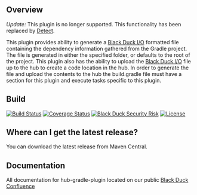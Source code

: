 ## Overview ##

*Update:* This plugin is no longer supported.  This functionality has been replaced by [Detect](https://github.com/blackducksoftware/hub-detect).

This plugin provides ability to generate a [Black Duck I/O](https://github.com/blackducksoftware/bdio) formatted file containing the dependency information gathered from the Gradle project. The file is generated in either the specified folder, or defaults to the root of the project. This plugin also has the ability to upload the [Black Duck I/O](https://github.com/blackducksoftware/bdio) file up to the hub to create a code location in the hub. In order to generate the file and upload the contents to the hub the build.gradle file must have a section for this plugin and execute tasks specific to this plugin.


## Build ##
[![Build Status](https://travis-ci.org/blackducksoftware/hub-gradle-plugin.svg?branch=master)](https://travis-ci.org/blackducksoftware/hub-gradle-plugin)
[![Coverage Status](https://coveralls.io/repos/github/blackducksoftware/hub-gradle-plugin/badge.svg?branch=master)](https://coveralls.io/github/blackducksoftware/hub-gradle-plugin?branch=master)
[![Black Duck Security Risk](https://copilot.blackducksoftware.com/github/groups/blackducksoftware/locations/hub-gradle-plugin/public/results/branches/master/badge-risk.svg)](https://copilot.blackducksoftware.com/github/groups/blackducksoftware/locations/hub-gradle-plugin/public/results/branches/master)
[![License](https://img.shields.io/badge/License-Apache%202.0-blue.svg)](https://opensource.org/licenses/Apache-2.0)

## Where can I get the latest release? ##
You can download the latest release from Maven Central.

## Documentation 

All documentation for hub-gradle-plugin located on our public [Black Duck Confluence](https://blackducksoftware.atlassian.net/wiki/display/INTDOCS/)
